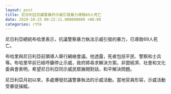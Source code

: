 ```yaml
---
layout: post
title: 尼日利亞抗議警暴的示威引發暴力導致69人死亡
date: 2020-10-25 00:22:11.000000000 +08:00
categories: rthk
---
```


尼日利亞總統布哈里表示，抗議警察暴力執法示威引發的暴力，已導致69人死亡。

布哈里與尼日利亞前領導人舉行網絡會議。他透露，死者包括平民、警察和士兵等。布哈里早前已經呼籲停止示威，政府將尋求解決方案。非盟經濟、社會和文化委員會表明，希望尼日利亞同示威民眾展開對話，和平解決問題。

尼日利亞月初以來，多處爆發抗議警暴執法的示威活動。當地官員形容，示威活動受暴徒操縱。
